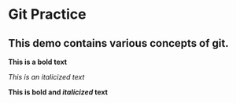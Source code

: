 # Git Practice

## This demo contains various concepts of git.

**This is a bold text**

*This is an italicized text*

**This is bold and *italicized* text**